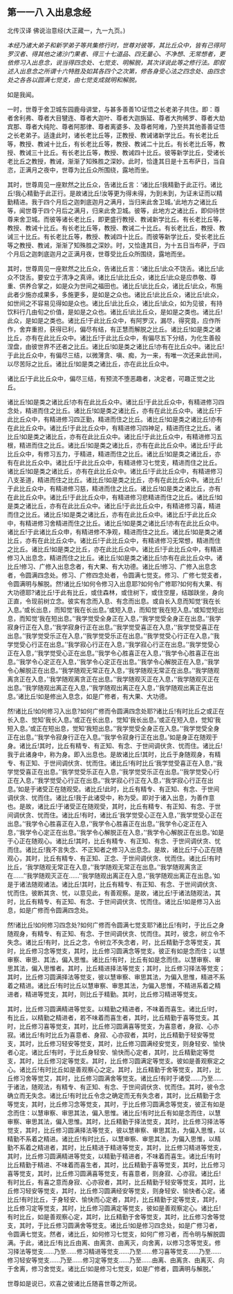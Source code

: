 ## 第一一八 入出息念经

北传汉译 佛说治意经(大正藏一，九一九页。)

*本经乃诸大弟子和新学弟子等共集修行时，世尊对彼等，其比丘众中，皆有己得阿罗汉者、得其他之诸沙门果者、得三十七道品、四无量心、不净想、无常想者，更依修习入出息念，说当得四念处、七觉支、明解脱，其次详说此等之修行法。即叙述入出息念之所谓十六特胜及如其各四个之次第，修各身受心法之四念处、由四念处之各各以圆满七觉支，由七觉支成就明和解脱。*

如是我闻。

一时，世尊于舍卫城东园鹿母讲堂，与甚多善善1O证悟之长老弟子共住。即：尊者舍利弗、尊者大目犍连、尊者大迦叶、尊者大迦旃延、尊者大拘稀罗、尊者大劫宾那、尊者大纯陀、尊者阿那律、尊者离婆多、及尊者阿难，乃至共其他善善证悟之长老弟子。适逢此时，诸长老比丘等，正教授、教诫诸新学比丘。有长老比丘等，教授、教诫十比丘，有长老比丘等，教授、教诫二十比丘。有长老比丘等，教授、教诫三十比丘。有长老比丘等，教授、教诫四十比丘。彼等新学比丘，受诸长老比丘之教授，教诫，渐渐了知殊胜之深妙。此时，恰逢其日是十五布萨日，当自恣，正满月之夜中，世尊为比丘众所围绕，露地而坐。

其时，世尊周见一座默然之比丘众，告诸比丘言：‘诸比丘!我精勤于此正行。诸比丘!我心精勤于此正行。是故诸比丘!汝等更为得未得，为到未到，为证未证而以精勤精进。我于四个月后之迦刺底迦月之满月，当归来此舍卫城。’此地方之诸比丘等，闻世尊于四个月后之满月，归来此舍卫城。彼等，此地方之诸比丘，即仰待世尊来舍卫城。而彼等诸长老比丘，即更盛行教授、教诫新学比丘。有长老比丘等，教授、教诫十比丘。有长老比丘等，教授、教诫二十比丘。有长老比丘，教授、教诫三十比丘。有长老比丘等，教授、教诫四十比丘。而彼等新学比丘，受长老比丘等之教授、教诫，渐渐了知殊胜之深妙。时，又恰逢其日，为十五日当布萨，于四个月后之迦刺底迦月之正满月夜，世尊受比丘众所围绕，露地而坐。 

其时，世尊周见一座默然之比丘众，告诸比丘言：‘诸比丘!此众不饶舌。诸比丘!此众不饶舌。要安立于清净之真谛。诸比丘!此比丘众，诸比丘!此众是应恭敬、尊重、供养合掌之，如是众为世间之福田也。诸比丘!此比丘众，诸比丘!此众，布施此者少施亦成果多，多施更多，是如是之众也。诸比丘!此比丘众，诸比丘!此众，如世间之不容易见得如是众也。诸比丘!此比丘众，诸比丘!此众，如为见彼，有持饮料行几由旬之价值，是如是之众也。诸比丘!此比丘众，是如是之类也。诸比丘!此众，是如是之类也。诸比丘!于此比丘众中，有阿罗汉，漏尽，得究竟，应作所作，舍弃重担，获得已利，偏尽有结，有正慧而解脱之比丘。诸比丘!如是类之诸比丘，亦有在此比丘众中。诸比丘!于此比丘众中，有偏尽五下分结，为化生善般涅盘，由彼世界不还者之比丘。诸比丘!如是类之诸比丘!亦有在比丘众中。诸比丘!于此比丘众中，有偏尽三结，以微薄贪、嗔、痴，为一来，有唯一次还来此世间，以尽苦际之比丘。诸比丘!如是类之诸比丘，亦在此比丘众中。

诸比丘!于此比丘众中，偏尽三结，有预流不堕恶趣者，决定者，可趣正觉之比丘。

诸比丘!如是类之诸比丘!亦有在此比丘众中。诸比丘!于此比丘众中，有精进修习四念处，精进而住之比丘。诸比丘!如是类之诸比丘，亦有在此比丘众中。诸比丘!于此比丘众中，有精进修习四正勤，精进而住之比丘。诸比丘!如是类之诸比丘!亦有在此比丘众中。诸比丘!于此比丘众中，有精进修习四神足，精进而住之比丘。诸比丘!如是类之诸比丘，亦有在此比丘众中。诸比丘!于此比丘众中，有精进修习五根，精进而住之比丘。诸比丘!如是类之诸比丘，亦有在此比丘众中。诸比丘!于此比丘众中，有修习五力，于精进，精进而住之比丘。诸比丘!如是类之诸比丘，亦有在此比丘众中。诸比丘!于此比丘众中，有精进修习七觉支，精进而住之比丘。诸比丘!如是类之诸比丘，亦有在此比丘众中。诸比丘!于此比丘众中，有精进修习八支圣道，精进而住之比丘。诸比丘!如是类之比丘，亦有在此比丘众中。诸比丘!于此比丘众中，有精进修习慈，精进而住之比丘。诸比丘!如是类之诸比丘，亦有在此比丘众中。诸比丘!于此比丘众中，有精进修习悲精进而住之比丘。诸比丘!如是类之诸比丘，亦有在此比丘众中。诸比丘!于此比丘众中，有精进修习喜，精进而住之比丘。诸比丘!如是类之诸比丘，亦有在此比丘众中。诸比丘!于此比丘众中，有精进修习舍精进而住之比丘。诸比丘!如是类之诸比丘!亦有在此比丘众中。诸比丘!于此诸比丘众申，有精进修不净观，精进而住之比丘。诸比丘!如是类之诸比丘，亦有在此比丘众中。诸比丘!于此比丘众中，有精进修习无常想，精进而住之比丘。诸比丘!如是类之比丘，亦在此比丘众中。诸比丘!于此比丘众中，有精进修习入出息念，精进而住之比丘。诸比丘!如是类之诸比丘!亦有在此比丘众中。诸比丘!修习、广修入出息念者，有大果、有大功德。诸比丘!修习、广修入出息念者，令圆满四念处。修习、广修四念处者，令圆满七觉支。修习、广修七觉支者，令圆满明与解脱。然!诸比丘!如何令修习入出息耶?如何令广修耶?如何有大果、有大功德耶?诸比丘!于此有比丘，或住森林，或住树下，或住空屋，结跏趺坐，身向正直，令现前树立念。彼实有念而入息、有念而出息。或自长入息而知觉‘我在长入息。’或长出息，而知觉‘我在长出息。’或短入息，而知觉‘我在短入息。’或知觉短出息，而知觉‘我在短出息。’‘我学觉受全身正在入息，’‘我学觉受全身正在出息。’‘我学寂身行正在入息，’‘我学寂身行正在出息。’‘我学觉受喜正在入息，’‘我学觉受喜正在出息。’‘我学觉受乐正在入息，’‘我学觉受乐正在出息。’‘我学觉受心行正在入息，’‘我学觉受心行正在出息。’‘我学寂心行正在入息，’‘我学寂心行正在出息。’‘我学觉受心正在入息，’‘我学觉受心正在出息。’‘我学令心胜喜正在入息，’‘我学令心胜喜正在出息。’‘我学令心定正在入息，’‘我学令心定正在出息。’‘我学令心解脱正在入息，’‘我学令心解脱正在出息。’‘我学随观无常正在入息，’‘我学随观无常正在出息。’‘我学随观离贪正在入息，’‘我学随观离贪正在出息。’‘我学随观灭正在入息，’‘我学随观灭正在出息。’‘我学随观出离正在入息，’‘我学随观出离正在入息，’‘我学随观出离正在出息。’诸比丘!如是修出入息念，如是广修者，有大果、大功德。

然!诸比丘!如何修习入出息?如何广修而令圆满四念处耶?诸比丘!有时比丘之或正在长入息、觉知‘我长入息。’或正在长出息，觉知‘我长出息。’或正在短入息，觉知‘我短入息。’或正在短出息，觉知‘我短出息。’‘我学觉受全身正在入息。’‘我学觉受全身正在出息。’‘我学令寂身行正在入息。’‘我学令寂身行正在出息。’如是身正在随观于身。诸比丘!其时，比丘有精专、有正知、有念、于世间调伏贪、忧而住。诸比丘!我于此诸身中，称为身。即入出息也。是故诸比丘!其时，比丘于身随观身，有精专、有正知、于世间调伏贪、忧而住。诸比丘!有时比丘‘我学觉受喜正在入息，’‘我学觉受喜正在出息。’‘我学觉受乐正在入息，’‘我学觉受乐正在出息。’‘我学觉受心行正在入息，’‘我学觉受心行正在出息。’‘我学寂心行正在入息，’‘我学寂心行正在出息。’如是于诸受正在随观受。诸比丘!此时，比丘有精专、有正知、有念、于世间调伏贪、忧而住。诸比丘!我于此诸受中，称为受。即对于诸入出息，为善作意也。是故，诸比丘!于诸受正在随观受，其时，比丘有精专、有正知、有念、于世间调伏贪、忧而住。诸比丘!有时，诸比丘‘我学觉受心正在入息，’‘我学觉受心正在出息。’‘我学令心胜喜正在入息，’‘我学令心胜喜正在出息。’‘我学令心定正在入息，’‘我学令心定正在出息。’‘我学令心解脱正在入息，’‘我学令心解脱正在出息。’如是于心正在随观心。诸比丘!其时，比丘有精专、有正知、有念、于世间调伏贪、忧而住。诸比丘!我不言失念、不正知者之修习入出息念。是故，诸比丘!于心正在随观心，其时，比丘有精专、有正知、正念、于世间调伏贪、忧而住。诸比丘!有时比丘，‘我学随观无常正在入息，’‘我学随观无常正在出息。’‘我学随观离贪正在……’‘我学随观灭正在……’‘我学随观出离正在入息，’‘我学随观出离正在出息。’如是于诸法随观诸法。诸比丘!其时，比丘有精专、有正知、有念、于世间调伏贪、忧而住。彼断其贪、忧，以意见此，有善观察。是故，诸比丘!于诸法随观法，其时，比丘有精专、有正知、有念、于世间调伏贪、忧而住。诸比丘!如是修习入出息，如是广修而令圆满四念处。

然!诸比丘!如何修习四念处?如何广修而令圆满七觉支耶?诸比丘!有时，于比丘之身随观身，有精专、有正知、有念、于世间调伏贪、忧而住。其时，彼念，树立令不失念。诸比丘!有时，比丘之念，令树立不失念者，时，比丘精勤于念等觉支，其时，比丘修习念等觉支，其时，比丘修习圆满念等觉支。彼正有如是念而住；以慧审察、审思、其法，偏入思惟。诸比丘!有时，比丘有如是念而住。以慧审察、审思其法，偏入思惟者。其时，比丘精进择法等觉支；其时，比丘修习择法等觉支；其时，比丘修习圆满择法等觉支，彼以慧审察、审思其法，为偏入思惟，精进不系着之精进。诸比丘!有时比丘以慧审察、审思其法，为偏入思惟，不精进系着之精进者，精进等觉支，其时，则比丘于精勤。其时，比丘修习精进等觉支。 

其时，比丘修习圆满精进等觉支。以精勤之精进者，不味着而喜生。诸比丘!时，有比丘，以精勤之精进者，若不味着而喜生者，其时，比丘精勤于喜等觉支。其时，比丘修习喜等觉支，其时，比丘修习圆满喜等觉支，为喜意者，身寂、心亦寂。诸比丘!有时比丘为喜意者、身寂、心亦寂者，其时，比丘精勤于轻安等觉支，其时，比丘修习轻安等觉支，其时，比丘修习圆满经安觉支，则身轻安、愉快者心定。诸比丘!有时，于比丘身轻安、愉快而心定者，其时，比丘精勤定等觉支，其时，比丘修习定等觉支。其时，比丘修习圆满定等觉支。彼如是善观察定之心。诸比丘!有时比丘如是善观察心之定。其时，比丘精勤于舍等觉支，其时，比丘修习舍等觉艾，其时，比丘修习圆满舍等觉支。诸比丘!有时于诸受……乃至……于诸法，随观法，有精专、有正知、有念、于世间调伏贪、忧而住。其时，彼令念确立而无失念。诸比丘!有时比丘令念之确定而无有失念者，其时，比丘精勤于念等觉支，其时，比丘修习念等觉支，其时，于比丘修习圆满念等觉支，彼正有如是念而住：以慧审察、审思其法，偏入思惟。诸比丘!有时比丘有如是念而住，以慧审察、审思其法，偏入思惟。其时，比丘精勤于择法觉支，其时，比丘修习择法等觉支，其时，比丘修习圆满择法等觉支，彼以慧审察、审思其法，为偏入思惟，以精勤不系着之精进。诸比丘!有时比丘，以慧审察、审思其法，为偏入思惟，以精勤不系着之精进者，其时，比丘精进于精进等觉支，其时，比丘修习精进等觉支，其时，比丘修习圆满精进等觉支，以精勤于精进者，不味着而喜生。诸比丘!有时比丘精勤于精进、不味着而喜生者，其时，比丘精勤于喜等觉支，其时，比丘修习喜等觉支，其时，比丘修习圆满喜等觉支，有喜意者，则身寂、心亦寂。诸比丘!有时比丘，有喜之意而身寂、心亦寂者，其时，比丘精勤于轻安等觉支，其时，比丘修习轻安等觉支，其时，比丘修习圆满经安等觉支，则身轻安、愉快者心定。诸比丘!有时比丘，于身轻安、愉快而心定者，其时，比丘精勤于定等觉支，其时，比丘修习定等觉支，其时，比丘修习圆满定等觉支，彼如是善观察定心。诸比丘!有时比丘，如是善观察心定，其时，比丘精勤于舍等觉支，其时，比丘修习舍等觉支，其时，于比丘修习圆满舍等觉支。诸比丘!如是修习四念处，如是广修习者，令圆满七觉支。然者，诸比丘，如何修习七觉支，如何广修习者，而令明与解脱圆满。于此，诸比丘!有比丘由离、由离贪、由离灭，向舍离，以修习念等觉支。修习择法等觉支……乃至……修习精进等觉支……乃至……修习喜等觉支……乃至……修习轻安等觉支……乃至……修习定等觉支……乃至……由离、由离贪、由离灭、向于舍离，修习舍觉支。诸比丘!如是修习七觉支，如是广修者，圆满明与解脱。’

世尊如是说已，欢喜之彼诸比丘随喜世尊之所说。
